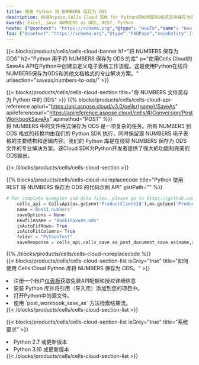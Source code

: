 ```yaml
---
title: 使用 Python 将 NUMBERS 保存为 ODS
description: 利用Aspose.Cells Cloud SDK for Python将NUMBERS格式文件保存为ODS格式文件。
kwords: Excel, Save NUMBERS as ODS, REST, Python
howto: {"@context": "https://schema.org","@type": "HowTo","name": "How to save NUMBERS as ODS using the Cells Cloud Python library.","description": "How to save NUMBERS as ODS using the Cells Cloud Python library.","image": {"@type": "ImageObject"},"url": "/python/saveas/numbers-to-ods/","step": [{ "@type": "HowToStep","name": "How to save NUMBERS as ODS using the Cells Cloud Python library. step 1", "image": {"@type": "ImageObject",},"url": "/python/saveas/numbers-to-ods/","text": "Register an account at <a href='https://dashboard.aspose.cloud/'>Dashboard</a> to get free API quota & authorization details",},{ "@type": "HowToStep","name": "How to save NUMBERS as ODS using the Cells Cloud Python library. step 1", "image": {"@type": "ImageObject",},"url": "/python/saveas/numbers-to-ods/","text": "Install Python library and add the reference (import the library) to your project.",},{ "@type": "HowToStep","name": "How to save NUMBERS as ODS using the Cells Cloud Python library. step 1", "image": {"@type": "ImageObject",},"url": "/python/saveas/numbers-to-ods/","text": "Open the source file in Python.",},{ "@type": "HowToStep","name": "How to save NUMBERS as ODS using the Cells Cloud Python library. step 1", "image": {"@type": "ImageObject",},"url": "/python/saveas/numbers-to-ods/","text": "Use the `post_workbook_save_as` method to retrieve the resulting stream.",}, ],"supply": {"@type": "HowToSupply","name": "document"},"tool": [{"@type": "HowToTool","name": "PyCharm, Visual Studio Code, Sublime, Eclipse"},{"@type": "HowToTool","name": "Aspose Cells"}],"totalTime": "PT6M"}
fqa: {"@context":"https://schema.org","@type":"FAQPage","mainEntity":[{"@type":"Question","name":"Why save file as other formats file in C# using REST API?","acceptedAnswer":{"@type":"Answer","text":"Documents are encoded in many ways, and some files may be incompatible with the software you use. To open and read such files, just save them as appropriate file formats.<br/><ol><li>Install .NET SDK and add the reference (import the library) to your project.</li><li>Open the source file in C# using REST API.</li><li>Call the PostWorkbookSaveAsRequest() method, passing an output filename with required extension.</li><li>Get the result of save as a separate file.</li></ol>"}},{"@type":"Question","name":"What file formats can I save as with your C# library?","acceptedAnswer":{"@type":"Answer","text":"We support a variety of file formats for conversion using .NET library, including XLSX, Excel, xls , PDF, CSV, HTML, Markdown, XML, PNG, JPG, TIFF, Json, TXT and many more."}},{"@type":"Question","name":"What is the maximum allowed file size for conversion using this .NET library?","acceptedAnswer":{"@type":"Answer","text":"There are no file size limits for format conversions using .NET library."}}]}
---
```

{{< blocks/products/cells/cells-cloud-banner h1="将 NUMBERS 保存为 ODS" h2="Python 用于将 NUMBERS 保存为 ODS 的库" p="使用Cells Cloud的SaveAs API在Python中创建自定义电子表格工作流程。这是使用Python在线将NUMBERS保存为ODS和其他文档格式的专业解决方案。" urlsection="saveas/numbers-to-ods/" >}}

{{< blocks/products/cells/cells-cloud-section title="将 NUMBERS 文件另存为 Python 中的 ODS" >}}
{{% blocks/products/cells/cells-cloud-api-reference apiurl="https://api.aspose.cloud/v3.0/cells/{name}/SaveAs" apireferenceurl="https://apireference.aspose.cloud/cells/#/Conversion/PostWorkbookSaveAs" apimethod="POST" %}}
<br/>
将 NUMBERS 中的文件格式保存为 ODS 是一项复杂的任务。所有 NUMBERS 到 ODS 格式的转换均由我们的 Python SDK 执行，同时保留源 NUMBERS 电子表格的主要结构和逻辑内容。我们的 Python 库是在线将 NUMBERS 保存为 ODS 文件的专业解决方案。该Cloud SDK为Python开发者提供了强大的功能和完美的ODS输出。

{{< /blocks/products/cells/cells-cloud-section >}}

{{% blocks/products/cells/cells-cloud-noreplacecode title="Python 使用 REST 将 NUMBERS 保存为 ODS 的代码示例 API" gistPath="" %}}
  
```python
# For complete examples and data files, please go to https://github.com/aspose-cells-cloud/aspose-cells-cloud-python/
    cells_api = CellsApi(os.getenv('ProductClientId'),os.getenv('ProductClientSecret'))
    name ='Book1.numbers'    
    saveOptions = None
    newfilename = "Book1Saveas.ods"
    isAutoFitRows= True
    isAutoFitColumns= True
    folder = "PythonTest"
    saveResponse = cells_api.cells_save_as_post_document_save_as(name,save_options=saveOptions, newfilename=(folder +'/' + newfilename),folder=folder)
```
  
{{% /blocks/products/cells/cells-cloud-noreplacecode %}}
<br/>
{{< blocks/products/cells/cells-cloud-section-list isGrey="true" title="如何使用 Cells Cloud Python 库将 NUMBERS 保存为 ODS。" >}}
<li>注册一个帐户<a href="https://dashboard.aspose.cloud/">仪表板</a>获取免费API配额和授权详细信息</li>
<li>安装 Python 库并将引用（导入库）添加到您的项目中。</li>
<li>打开Python中的源文件。</li>
<li>使用 `post_workbook_save_as` 方法检索结果流。</li>
{{< /blocks/products/cells/cells-cloud-section-list >}}

{{< blocks/products/cells/cells-cloud-section-list isGrey="true" title="系统要求" >}}
<li>Python 2.7 或更新版本</li>
<li>Python 3.10 或更新版本</li>
{{< /blocks/products/cells/cells-cloud-section-list >}}
